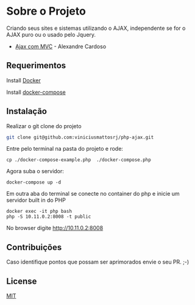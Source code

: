# Sobre o Projeto
Criando seus sites e sistemas utilizando o AJAX, independente se for o AJAX puro ou o usado pelo Jquery.
- <a href="https://www.asolucoesweb.com.br/curso/curso-ajax-com-php">Ajax com MVC</a> - Alexandre Cardoso


## Requerimentos

Install <a href="https://docs.docker.com/install/">Docker</a>

Install <a href="https://docs.docker.com/compose/install/">docker-compose</a>


## Instalação
Realizar o git clone do projeto
```bash
git clone git@github.com:viniciusmattosrj/php-ajax.git
```

Entre pelo terminal na pasta do projeto e rode:
```
cp ./docker-compose-example.php  ./docker-compose.php
```

Agora suba o servidor:
```
docker-compose up -d
```

Em outra aba do terminal se conecte no container do php e inicie um servidor built in do PHP
```
docker exec -it php bash
php -S 10.11.0.2:8008 -t public
```

No browser digite http://10.11.0.2:8008


## Contribuições
Caso identifique pontos
que possam ser aprimorados envie o seu PR. ;-)


## License
[MIT](https://choosealicense.com/licenses/mit/)
